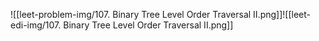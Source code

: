 ![[leet-problem-img/107. Binary Tree Level Order Traversal II.png]]![[leet-edi-img/107. Binary Tree Level Order Traversal II.png]]